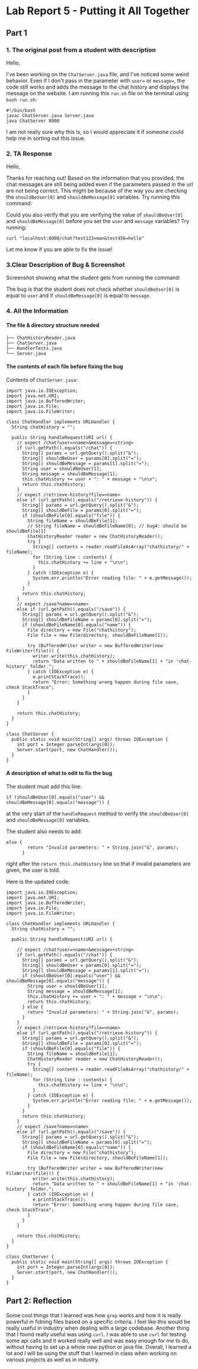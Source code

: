 # Lab Report 5 - Putting it All Together

## Part 1

### 1. The original post from a student with description

Hello,

I've been working on the ```ChatServer.java``` file, and I've noticed some weird behavior. Even if I don't pass in the parameter with `user=` or `message=`, the code still works and adds the message to the chat history and displays the message on the website. I am running this ```run.sh``` file on the terminal using ```bash run.sh```:

```
#!/bin/bash
javac ChatServer.java Server.java
java ChatServer 8000
```

I am not really sure why this is, so I would appreciate it if someone could help me in sorting out this issue.


### 2. TA Response 

Hello,

Thanks for reaching out! Based on the information that you provided, the chat messages are still being added even if the parameters passed in the url are not being correct. This might be because of the way you are checking the `shouldBeUser[0]` and `shouldBeMessage[0]` variables. Try running this command: 


Could you also verify that you are verifying the value of `shouldBeUser[0]` and `shouldBeMessage[0]` before you set the `user` and `message` variables? Try running: 

```curl "localhost:8000/chat?test123=man&test456=hello"```

Let me know if you are able to fix the issue! 

### 3.Clear Description of Bug & Screenshot 

Screenshot showing what the student gets from running the command: 

 

The bug is that the student does not check whether ```shouldBeUser[0]``` is equal to ```user``` and if ```shouldBeMessage[0]``` is equal to ```message```. 

### 4. All the Information 

#### The file & directory structure needed

```
├── ChatHistoryReader.java
├── ChatServer.java
├── HandlerTests.java
└── Server.java
```

#### The contents of each file before fixing the bug

Contents of ```ChatServer.java```:

```
import java.io.IOException;
import java.net.URI;
import java.io.BufferedWriter;
import java.io.File;
import java.io.FileWriter;

class ChatHandler implements URLHandler {
  String chatHistory = "";

  public String handleRequest(URI url) {
    // expect /chat?user=<name>&message=<string>
    if (url.getPath().equals("/chat")) {
      String[] params = url.getQuery().split("&");
      String[] shouldBeUser = params[0].split("=");
      String[] shouldBeMessage = params[1].split("=");
      String user = shouldBeUser[1];
      String message = shouldBeMessage[1];
      this.chatHistory += user + ": " + message + "\n\n";
      return this.chatHistory;
    }
    // expect /retrieve-history?file=<name>
    else if (url.getPath().equals("/retrieve-history")) {
      String[] params = url.getQuery().split("&");
      String[] shouldBeFile = params[0].split("=");
      if (shouldBeFile[0].equals("file")) {
        String fileName = shouldBeFile[1];
        // String fileName = shouldBeFileName[0]; // bug4: should be shouldBeFile[1]
        ChatHistoryReader reader = new ChatHistoryReader();
        try {
          String[] contents = reader.readFileAsArray("chathistory/" + fileName);
          for (String line : contents) {
            this.chatHistory += line + "\n\n";
          }
        } catch (IOException e) {
          System.err.println("Error reading file: " + e.getMessage());
        }
      }
      return this.chatHistory;
    }
    // expect /save?name=<name>
    else if (url.getPath().equals("/save")) {
      String[] params = url.getQuery().split("&");
      String[] shouldBeFileName = params[0].split("=");
      if (shouldBeFileName[0].equals("name")) {
        File directory = new File("chathistory");
        File file = new File(directory, shouldBeFileName[1]);

        try (BufferedWriter writer = new BufferedWriter(new FileWriter(file))) {
          writer.write(this.chatHistory);
          return "Data written to " + shouldBeFileName[1] + "in 'chat-history' folder.";
        } catch (IOException e) {
          e.printStackTrace();
          return "Error: Something wrong happen during file save, check StackTrace";
        }
      }
    }

    return this.chatHistory;
  }
}

class ChatServer {
  public static void main(String[] args) throws IOException {
    int port = Integer.parseInt(args[0]);
    Server.start(port, new ChatHandler());
  }
}
```

#### A description of what to edit to fix the bug

The student must add this line: 

```if (shouldBeUser[0].equals("user") && shouldBeMessage[0].equals("message")) {```

at the very start of the ```handleRequest``` method to verify the ```shouldBeUser[0]``` and ```shouldBeMessage[0]``` variables.  

The student also needs to add: 

```
else {
        return "Invalid parameters: " + String.join("&", params);
      }
```

right after the ```return this.chatHistory``` line so that if invalid parameters are given, the user is told. 

Here is the updated code:

```
import java.io.IOException;
import java.net.URI;
import java.io.BufferedWriter;
import java.io.File;
import java.io.FileWriter;

class ChatHandler implements URLHandler {
  String chatHistory = "";

  public String handleRequest(URI url) {

    // expect /chat?user=<name>&message=<string>
    if (url.getPath().equals("/chat")) {
      String[] params = url.getQuery().split("&");
      String[] shouldBeUser = params[0].split("=");
      String[] shouldBeMessage = params[1].split("=");
      if (shouldBeUser[0].equals("user") && shouldBeMessage[0].equals("message")) {
        String user = shouldBeUser[1];
        String message = shouldBeMessage[1];
        this.chatHistory += user + ": " + message + "\n\n";
        return this.chatHistory;
      } else {
        return "Invalid parameters: " + String.join("&", params);
      }
    }
    // expect /retrieve-history?file=<name>
    else if (url.getPath().equals("/retrieve-history")) {
      String[] params = url.getQuery().split("&");
      String[] shouldBeFile = params[0].split("=");
      if (shouldBeFile[0].equals("file")) {
        String fileName = shouldBeFile[1];
        ChatHistoryReader reader = new ChatHistoryReader();
        try {
          String[] contents = reader.readFileAsArray("chathistory/" + fileName);
          for (String line : contents) {
            this.chatHistory += line + "\n\n";
          }
        } catch (IOException e) {
          System.err.println("Error reading file: " + e.getMessage());
        }
      }
      return this.chatHistory;
    }
    // expect /save?name=<name>
    else if (url.getPath().equals("/save")) {
      String[] params = url.getQuery().split("&");
      String[] shouldBeFileName = params[0].split("=");
      if (shouldBeFileName[0].equals("name")) {
        File directory = new File("chathistory");
        File file = new File(directory, shouldBeFileName[1]);

        try (BufferedWriter writer = new BufferedWriter(new FileWriter(file))) {
          writer.write(this.chatHistory);
          return "Data written to " + shouldBeFileName[1] + "in 'chat-history' folder.";
        } catch (IOException e) {
          e.printStackTrace();
          return "Error: Something wrong happen during file save, check StackTrace";
        }
      }
    }

    return this.chatHistory;
  }
}

class ChatServer {
  public static void main(String[] args) throws IOException {
    int port = Integer.parseInt(args[0]);
    Server.start(port, new ChatHandler());
  }
}
```

## Part 2: Reflection

Some cool things that I learned was how ```grep``` works and how it is really powerful in fidning files based on a specific criteria. I feel like this would be really useful in industry when dealing with a large codebase. Another thing that I found really useful was using ```curl```. I was able to use ```curl``` for testing some api calls and it worked really well and was easy enough for me to do, without having to set up a whole new python or java file. Overall, I learned a lot and I will be using the stuff that I learned in class when working on various projects as well as in industry. 
